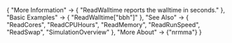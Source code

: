 {
  "More Information" -> {
    "ReadWalltime reports the walltime in seconds."
    },
  "Basic Examples" -> {
    "ReadWalltime[\"bbh\"]"
    },
  "See Also" -> {
   "ReadCores",
   "ReadCPUHours",
   "ReadMemory",
   "ReadRunSpeed",
   "ReadSwap",
   "SimulationOverview"
   },
  "More About" -> {"nrmma"}
}

